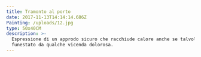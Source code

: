 ```yaml
---
title: Tramonto al porto
date: 2017-11-13T14:14:14.686Z
Painting: /uploads/12.jpg
type: 50x40CM
description: >-
  Espressione di un approdo sicuro che racchiude calore anche se talvolta
  funestato da qualche vicenda dolorosa.
---
```



